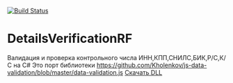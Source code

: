 [![Build Status](https://travis-ci.org/Sofon/DetailsVerificationRF.svg?branch=master)](https://travis-ci.org/Sofon/DetailsVerificationRF)

# DetailsVerificationRF
Валидация и проверка контрольного числа ИНН,КПП,СНИЛС,БИК,Р/С,К/С на C#
Это порт библиотеки https://github.com/Kholenkov/js-data-validation/blob/master/data-validation.js
<a href="https://github.com/Sofon/DetailsVerificationRF/blob/master/bin/Debug/netstandard2.0/DetailsVerificationRF.dll?raw=true">Скачать DLL</a>
